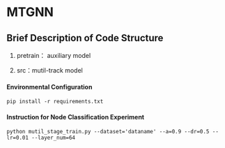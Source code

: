 # MTGNN

## Brief Description of Code Structure

1. pretrain： auxiliary model
   
2. src：mutil-track model


#### Environmental Configuration

``` pip install -r requirements.txt ```


#### Instruction for Node Classification Experiment

```python mutil_stage_train.py --dataset='dataname' --a=0.9 --dr=0.5 --lr=0.01 --layer_num=64 ```